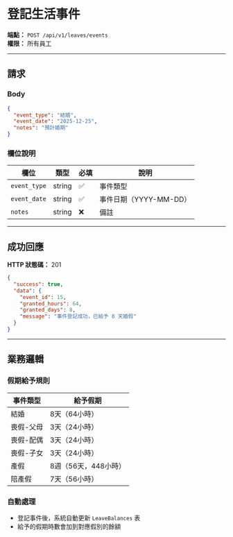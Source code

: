 # 登記生活事件

**端點：** `POST /api/v1/leaves/events`  
**權限：** 所有員工

---

## 請求

### Body
```json
{
  "event_type": "結婚",
  "event_date": "2025-12-25",
  "notes": "預計婚期"
}
```

### 欄位說明
| 欄位 | 類型 | 必填 | 說明 |
|-----|------|------|------|
| `event_type` | string | ✅ | 事件類型 |
| `event_date` | string | ✅ | 事件日期（YYYY-MM-DD）|
| `notes` | string | ❌ | 備註 |

---

## 成功回應

**HTTP 狀態碼：** 201

```json
{
  "success": true,
  "data": {
    "event_id": 15,
    "granted_hours": 64,
    "granted_days": 8,
    "message": "事件登記成功，已給予 8 天婚假"
  }
}
```

---

## 業務邏輯

### 假期給予規則

| 事件類型 | 給予假期 |
|---------|---------|
| 結婚 | 8天（64小時）|
| 喪假-父母 | 3天（24小時）|
| 喪假-配偶 | 3天（24小時）|
| 喪假-子女 | 3天（24小時）|
| 產假 | 8週（56天，448小時）|
| 陪產假 | 7天（56小時）|

### 自動處理
- 登記事件後，系統自動更新 `LeaveBalances` 表
- 給予的假期時數會加到對應假別的餘額


